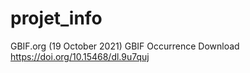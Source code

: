# projet_info
GBIF.org (19 October 2021) GBIF Occurrence Download  https://doi.org/10.15468/dl.9u7quj
